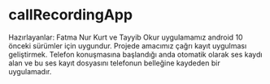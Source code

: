 # callRecordingApp
 Hazırlayanlar: Fatma Nur Kurt ve Tayyib Okur
uygulamamız android 10 önceki sürümler için uygundur. Projede amacımız çağrı kayıt uygulması geliştirmek. Telefon konuşmasına başlandığı
anda otomatik olarak ses kaydı alan ve bu ses kayıt dosyasını telefonun belleğine kaydeden bir uygulamadır. 
